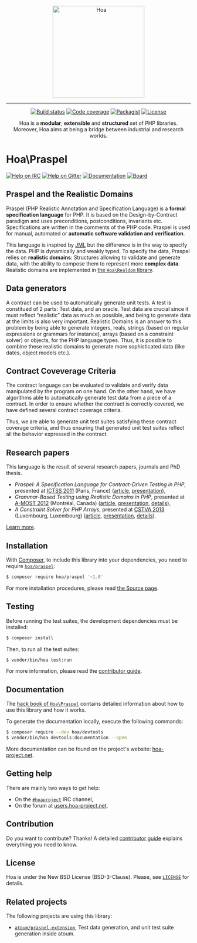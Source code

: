 <p align="center">
  <img src="https://static.hoa-project.net/Image/Hoa.svg" alt="Hoa" width="250px" />
</p>

---

<p align="center">
  <a href="https://travis-ci.org/hoaproject/praspel"><img src="https://img.shields.io/travis/hoaproject/praspel/master.svg" alt="Build status" /></a>
  <a href="https://coveralls.io/github/hoaproject/praspel?branch=master"><img src="https://img.shields.io/coveralls/hoaproject/praspel/master.svg" alt="Code coverage" /></a>
  <a href="https://packagist.org/packages/hoa/praspel"><img src="https://img.shields.io/packagist/dt/hoa/praspel.svg" alt="Packagist" /></a>
  <a href="https://hoa-project.net/LICENSE"><img src="https://img.shields.io/packagist/l/hoa/praspel.svg" alt="License" /></a>
</p>
<p align="center">
  Hoa is a <strong>modular</strong>, <strong>extensible</strong> and
  <strong>structured</strong> set of PHP libraries.<br />
  Moreover, Hoa aims at being a bridge between industrial and research worlds.
</p>

# Hoa\Praspel

[![Help on IRC](https://img.shields.io/badge/help-%23hoaproject-ff0066.svg)](https://webchat.freenode.net/?channels=#hoaproject)
[![Help on Gitter](https://img.shields.io/badge/help-gitter-ff0066.svg)](https://gitter.im/hoaproject/central)
[![Documentation](https://img.shields.io/badge/documentation-hack_book-ff0066.svg)](https://central.hoa-project.net/Documentation/Library/Praspel)
[![Board](https://img.shields.io/badge/organisation-board-ff0066.svg)](https://waffle.io/hoaproject/praspel)

## Praspel and the Realistic Domains

Praspel (PHP Realistic Annotation and Specification Language) is a
**formal specification language** for PHP. It is based on the
Design-by-Contract paradigm and uses preconditions, postconditions,
invariants etc. Specifications are written in the comments of the PHP
code. Praspel is used for manual, automated or **automatic software
validation and verification**.

This language is inspired by [JML](http://www.jmlspecs.org/) but the
difference is in the way to specify the data. PHP is dynamically and
weakly typed. To specify the data, Praspel relies on **realistic
domains**: Structures allowing to validate and generate data, with the
ability to compose them to represent more **complex data**. Realistic
domains are implemented in
[the `Hoa\Realdom` library](https://central.hoa-project.net/Resource/Library/Realdom).

## Data generators

A contract can be used to automatically generate unit tests. A test is
constitued of 2 parts: Test data, and an oracle. Test data are crucial
since it must reflect “realistic” data as much as possible, and being
to generate data at the limits is also very important. Realistic
Domains is an answer to this problem by being able to generate
integers, reals, strings (based on regular expressions or grammars for
instance), arrays (based on a constraint solver) or objects, for the
PHP language types. Thus, it is possible to combine these realistic
domains to generate more sophisticated data (like dates, object models
etc.).

## Contract Coveverage Criteria

The contract language can be evaluated to validate and verify data
manipulated by the program on one hand. On the other hand, we have
algorithms able to automatically generate test data from a piece of a
contract. In order to ensure whether the contract is correctly
covered, we have defined several contract coverage criteria.

Thus, we are able to generate unit test suites satisfying these
contract coverage criteria, and thus ensuring that generated unit
test suites reflect all the behavior expressed in the contract.

## Research papers

This language is the result of several research papers, journals and PhD thesis.

  * *Praspel: A Specification Language for Contract-Driven Testing in PHP*,
    presented at [ICTSS 2011](http://ictss2011.lri.fr/) (Paris, France)
    ([article](https://hoa-project.net/En/Literature/Research/Ictss11.pdf),
     [presentation](http://keynote.hoa-project.net/Ictss11/EDGB11.pdf)),
  * *Grammar-Based Testing using Realistic Domains in PHP*,
    presented at [A-MOST 2012](https://sites.google.com/site/amost2012/) (Montréal, Canada)
    ([article](https://hoa-project.net/En/Literature/Research/Amost12.pdf),
     [presentation](http://keynote.hoa-project.net/Amost12/EDGB12.pdf),
     [details](https://hoa-project.net/En/Event/Amost12.html)),
  * *A Constraint Solver for PHP Arrays*,
    presented at [CSTVA 2013](http://cstva2013.univ-fcomte.fr/) (Luxembourg, Luxembourg)
    ([article](https://hoa-project.net/En/Literature/Research/Cstva13.pdf),
     [presentation](http://keynote.hoa-project.net/Cstva13/EGB13.pdf),
     [details](https://hoa-project.net/En/Event/Cstva13.html)).
 
[Learn more](https://central.hoa-project.net/Documentation/Library/Praspel).

## Installation

With [Composer](https://getcomposer.org/), to include this library into
your dependencies, you need to
require [`hoa/praspel`](https://packagist.org/packages/hoa/praspel):

```sh
$ composer require hoa/praspel '~1.0'
```

For more installation procedures, please read [the Source
page](https://hoa-project.net/Source.html).

## Testing

Before running the test suites, the development dependencies must be installed:

```sh
$ composer install
```

Then, to run all the test suites:

```sh
$ vendor/bin/hoa test:run
```

For more information, please read the [contributor
guide](https://hoa-project.net/Literature/Contributor/Guide.html).

## Documentation

The
[hack book of `Hoa\Praspel`](https://central.hoa-project.net/Documentation/Library/Praspel)
contains detailed information about how to use this library and how it works.

To generate the documentation locally, execute the following commands:

```sh
$ composer require --dev hoa/devtools
$ vendor/bin/hoa devtools:documentation --open
```

More documentation can be found on the project's website:
[hoa-project.net](https://hoa-project.net/).

## Getting help

There are mainly two ways to get help:

  * On the [`#hoaproject`](https://webchat.freenode.net/?channels=#hoaproject)
    IRC channel,
  * On the forum at [users.hoa-project.net](https://users.hoa-project.net).

## Contribution

Do you want to contribute? Thanks! A detailed [contributor
guide](https://hoa-project.net/Literature/Contributor/Guide.html) explains
everything you need to know.

## License

Hoa is under the New BSD License (BSD-3-Clause). Please, see
[`LICENSE`](https://hoa-project.net/LICENSE) for details.

## Related projects

The following projects are using this library:

  * [`atoum/praspel-extension`](http://central.hoa-project.net/Resource/Contributions/Atoum/PraspelExtension),
    Test data generation, and unit test suite generation inside atoum.
